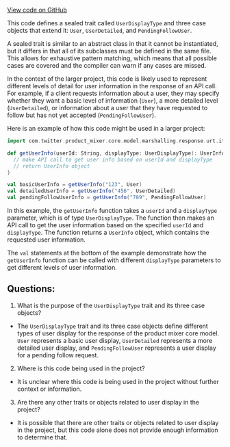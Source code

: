 [View code on GitHub](https://github.com/misbahsy/the-algorithm/product-mixer/core/src/main/scala/com/twitter/product_mixer/core/model/marshalling/response/urt/item/user/UserDisplayType.scala)

This code defines a sealed trait called `UserDisplayType` and three case objects that extend it: `User`, `UserDetailed`, and `PendingFollowUser`. 

A sealed trait is similar to an abstract class in that it cannot be instantiated, but it differs in that all of its subclasses must be defined in the same file. This allows for exhaustive pattern matching, which means that all possible cases are covered and the compiler can warn if any cases are missed.

In the context of the larger project, this code is likely used to represent different levels of detail for user information in the response of an API call. For example, if a client requests information about a user, they may specify whether they want a basic level of information (`User`), a more detailed level (`UserDetailed`), or information about a user that they have requested to follow but has not yet accepted (`PendingFollowUser`). 

Here is an example of how this code might be used in a larger project:

```scala
import com.twitter.product_mixer.core.model.marshalling.response.urt.item.user._

def getUserInfo(userId: String, displayType: UserDisplayType): UserInfo = {
  // make API call to get user info based on userId and displayType
  // return UserInfo object
}

val basicUserInfo = getUserInfo("123", User)
val detailedUserInfo = getUserInfo("456", UserDetailed)
val pendingFollowUserInfo = getUserInfo("789", PendingFollowUser)
```

In this example, the `getUserInfo` function takes a `userId` and a `displayType` parameter, which is of type `UserDisplayType`. The function then makes an API call to get the user information based on the specified `userId` and `displayType`. The function returns a `UserInfo` object, which contains the requested user information.

The `val` statements at the bottom of the example demonstrate how the `getUserInfo` function can be called with different `displayType` parameters to get different levels of user information.
## Questions: 
 1. What is the purpose of the `UserDisplayType` trait and its three case objects?
- The `UserDisplayType` trait and its three case objects define different types of user display for the response of the product mixer core model. `User` represents a basic user display, `UserDetailed` represents a more detailed user display, and `PendingFollowUser` represents a user display for a pending follow request.

2. Where is this code being used in the project?
- It is unclear where this code is being used in the project without further context or information.

3. Are there any other traits or objects related to user display in the project?
- It is possible that there are other traits or objects related to user display in the project, but this code alone does not provide enough information to determine that.